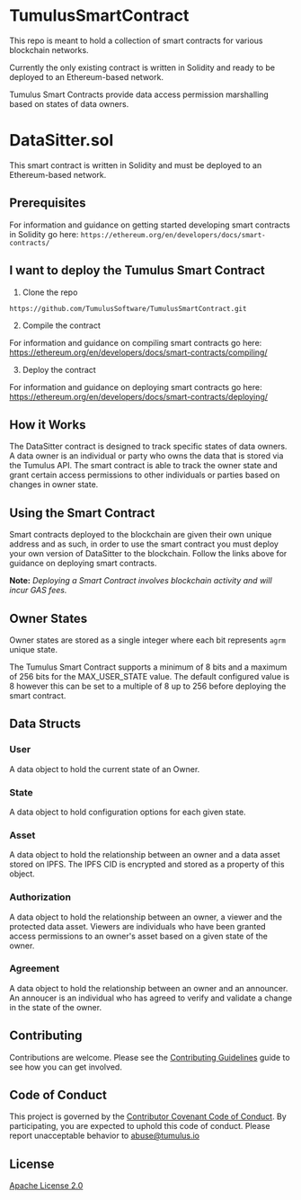 # TumulusSmartContract
This repo is meant to hold a collection of smart contracts for various blockchain networks. 

Currently the only existing contract is written in Solidity and ready to be deployed to an Ethereum-based network.

Tumulus Smart Contracts provide data access permission marshalling based on states of data owners.

# DataSitter.sol

This smart contract is written in Solidity and must be deployed to an Ethereum-based network.

## Prerequisites

For information and guidance on getting started developing smart contracts in Solidity go here: ```https://ethereum.org/en/developers/docs/smart-contracts/```

## I want to deploy the Tumulus Smart Contract

1. Clone the repo

```https://github.com/TumulusSoftware/TumulusSmartContract.git```

2. Compile the contract

For information and guidance on compiling smart contracts go here: https://ethereum.org/en/developers/docs/smart-contracts/compiling/

3. Deploy the contract

For information and guidance on deploying smart contracts go here: https://ethereum.org/en/developers/docs/smart-contracts/deploying/

## How it Works

The DataSitter contract is designed to track specific states of data owners. A data owner is an individual or party who owns the data that is stored via the Tumulus API. The smart contract is able to track the owner state and grant certain access permissions to other individuals or parties based on changes in owner state.

## Using the Smart Contract

Smart contracts deployed to the blockchain are given their own unique address and as such, in order to use the smart contract you must deploy your own version of DataSitter to the blockchain. Follow the links above for guidance on deploying smart contracts.

__Note:__ _Deploying a Smart Contract involves blockchain activity and will incur GAS fees._

## Owner States

Owner states are stored as a single integer where each bit represents ```agrm``` unique state.

The Tumulus Smart Contract supports a minimum of 8 bits and a maximum of 256 bits for the MAX_USER_STATE value. The default configured value is 8 however this can be set to a multiple of 8 up to 256 before deploying the smart contract.

## Data Structs

### User

A data object to hold the current state of an Owner.

### State

A data object to hold configuration options for each given state.

### Asset

A data object to hold the relationship between an owner and a data asset stored on IPFS. The IPFS CID is encrypted and stored as a property of this object.

### Authorization

A data object to hold the relationship between an owner, a viewer and the protected data asset. Viewers are individuals who have been granted access permissions to an owner's asset based on a given state of the owner.

### Agreement

A data object to hold the relationship between an owner and an announcer. An annoucer is an individual who has agreed to verify and validate a change in the state of the owner.

## Contributing

Contributions are welcome. Please see the [Contributing Guidelines](CONTRIBUTING.md) guide to see how you can get involved.

## Code of Conduct

This project is governed by the [Contributor Covenant Code of Conduct](CODE_OF_CONDUCT.md). By participating, you are
expected to uphold this code of conduct. Please report unacceptable behavior to [abuse@tumulus.io](mailto:abuse@tumulus.io)

## License

[Apache License 2.0](LICENSE)